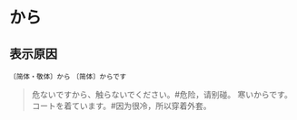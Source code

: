 # から

## 表示原因

`〔简体・敬体〕から` `〔简体〕からです`

> 危ないですから、触らないでください。#危险，请别碰。
> 寒いからです。コートを着ています。#因为很冷，所以穿着外套。
